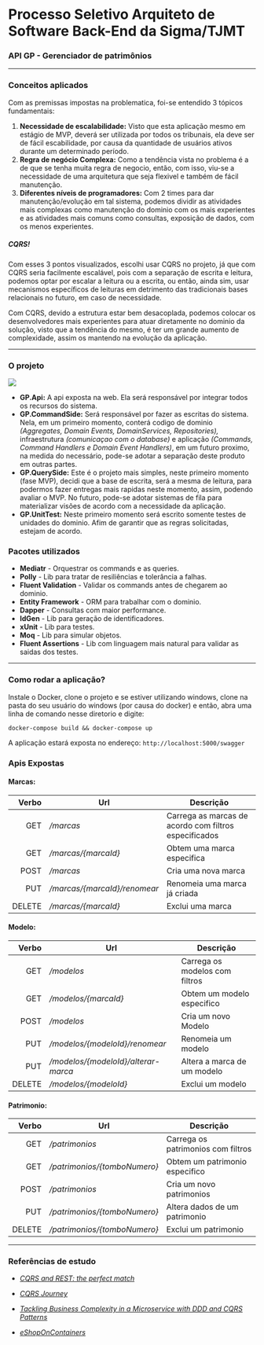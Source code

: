 # Processo Seletivo Arquiteto de Software Back-End da Sigma/TJMT

### API GP - Gerenciador de patrimônios

------

### Conceitos aplicados

  Com as premissas impostas na problematica, foi-se entendido 3 tópicos fundamentais:

  1. **Necessidade de escalabilidade:** Visto que esta aplicação mesmo em estágio de MVP, deverá ser utilizada por todos os tribunais, ela deve ser de fácil escabilidade, por causa da quantidade de usuários ativos durante um determinado período.
  2. **Regra de negócio Complexa:** Como a tendência vista no problema é a de que se tenha muita regra de negocio, então, com isso, viu-se a necessidade de uma arquitetura que seja flexivel e também de fácil manutenção.
  3. **Diferentes níveis de programadores:** Com 2 times para dar manutenção/evolução em tal sistema, podemos dividir as atividades mais complexas como manutenção do dominio com os mais experientes e as atividades mais comuns como consultas, exposição de dados, com os menos experientes.

##### CQRS!

  Com esses 3 pontos visualizados, escolhi usar CQRS no projeto, já que com CQRS seria facilmente escalável, pois com a separação de escrita e leitura, podemos optar por escalar a leitura ou a escrita, ou então, ainda sim, usar mecanismos específicos de leituras em detrimento das tradicionais bases relacionais no futuro, em caso de necessidade.

 Com CQRS, devido a estrutura estar bem desacoplada, podemos colocar os desenvolvedores mais experientes para atuar diretamente no dominio da solução, visto que a tendência do mesmo, é ter um grande aumento de complexidade, assim os mantendo na evolução da aplicação.

------

### O projeto

  ![](https://user-images.githubusercontent.com/9832526/42257583-2576530a-7f25-11e8-87bf-3de901d5a8f1.PNG)

  - **GP.Api:** A api exposta na web. Ela será responsável por integrar todos os recursos do sistema.
  - **GP.CommandSide:** Será responsável por fazer as escritas do sistema. Nela, em um primeiro momento, conterá codigo de dominio *(Aggregates, Domain Events, DomainServices, Repositories),* infraestrutura *(comunicaçao com o database)* e aplicação *(Commands, Command Handlers e Domain Event Handlers)*, em um futuro proximo, na medida do necessário, pode-se adotar a separação deste produto em outras partes.
  - **GP.QuerySide:** Este é o projeto mais simples, neste primeiro momento (fase MVP), decidi que a base de escrita, será a mesma de leitura, para podermos fazer entregas mais rapidas neste momento, assim, podendo avaliar o MVP. No futuro, pode-se adotar sistemas de fila para materializar visões de acordo com a necessidade da aplicação.
  - **GP.UnitTest:** Neste primeiro momento será escrito somente testes de unidades do dominio. Afim de garantir que as regras solicitadas, estejam de acordo.

### Pacotes utilizados
  - **Mediatr** - Orquestrar os commands e as queries.
  - **Polly** - Lib para tratar de resiliências e tolerância a falhas.
  - **Fluent Validation** - Validar os commands antes de chegarem ao dominio.
  - **Entity Framework** - ORM para trabalhar com o dominio.
  - **Dapper** - Consultas com maior performance.
  - **IdGen** - Lib para geração de identificadores.
  - **xUnit** - Lib para testes.
  - **Moq** - Lib para simular objetos.
  - **Fluent Assertions** - Lib com linguagem mais natural para validar as saidas dos testes.

------

### Como rodar a aplicação?

Instale o Docker, clone o projeto e se estiver utilizando windows, clone na pasta do seu usuário do windows (por causa do docker) e então, abra uma linha de comando nesse diretorio e digite:

`docker-compose build && docker-compose up`

A aplicação estará exposta no endereço: `http://localhost:5000/swagger`

### Apis Expostas

#### Marcas:
| Verbo     | Url      | Descrição      |
| ---: | ---- | ---- |
|GET    | */marcas* | Carrega as marcas de acordo com filtros especificados |
| GET | */marcas/{marcaId}* | Obtem uma marca especifica |
| POST | */marcas* | Cria uma nova marca |
| PUT | */marcas/{marcaId}/renomear* | Renomeia uma marca já criada |
| DELETE | */marcas/{marcaId}* | Exclui uma marca |

#### 	Modelo:
|  Verbo | Url                                 | Descrição                      |
| -----: | ----------------------------------- | ------------------------------ |
|    GET | */modelos*                          | Carrega os modelos com filtros |
|    GET | */modelos/{marcaId}*                | Obtem um modelo especifico     |
|   POST | */modelos*                          | Cria um novo Modelo            |
|    PUT | */modelos/{modeloId}/renomear*      | Renomeia um modelo             |
|    PUT | */modelos/{modeloId}/alterar-marca* | Altera a marca de um modelo    |
| DELETE | */modelos/{modeloId}*               | Exclui um modelo               |

#### 	Patrimonio:
|  Verbo | Url                          | Descrição                          |
| -----: | ---------------------------- | ---------------------------------- |
|    GET | */patrimonios*               | Carrega os patrimonios com filtros |
|    GET | */patrimonios/{tomboNumero}* | Obtem um patrimonio especifico     |
|   POST | */patrimonios*               | Cria um novo patrimonios           |
|    PUT | */patrimonios/{tomboNumero}* | Altera dados de um patrimonio      |
| DELETE | */patrimonios/{tomboNumero}* | Exclui um patrimonio               |

------

### Referências de estudo

- *[CQRS and REST: the perfect match](https://lostechies.com/jimmybogard/2016/06/01/cqrs-and-rest-the-perfect-match/)*

- *[CQRS Journey](https://docs.microsoft.com/en-us/previous-versions/msp-n-p/jj554200%28v%3Dpandp.10%29)*

- *[Tackling Business Complexity in a Microservice with DDD and CQRS Patterns](https://docs.microsoft.com/en-us/dotnet/standard/microservices-architecture/microservice-ddd-cqrs-patterns/)*

- *[eShopOnContainers ](https://github.com/dotnet-architecture/eShopOnContainers)*

  
